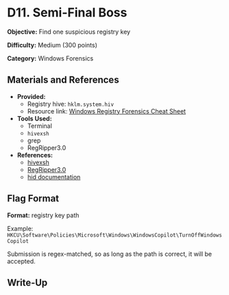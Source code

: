 # D11. Semi-Final Boss
**Objective:** Find one suspicious registry key

**Difficulty:** Medium (300 points)

**Category:** Windows Forensics

## Materials and References
- **Provided:**
    - Registry hive: `hklm.system.hiv`
    - Resource link: [Windows Registry Forensics Cheat Sheet](https://www.cybertriage.com/blog/windows-registry-forensics-cheat-sheet-2025/)
- **Tools Used:**
    - Terminal
    - `hivexsh`
    - grep
    - RegRipper3.0
- **References:**
    - [hivexsh](https://man.archlinux.org/man/hivexsh.1.en)
    - [RegRipper3.0](https://github.com/keydet89/RegRipper3.0)
    - [hid documentation](https://learn.microsoft.com/en-us/windows-hardware/drivers/ddi/_hid/)

## Flag Format
**Format:** registry key path

Example: `HKCU\Software\Policies\Microsoft\Windows\WindowsCopilot\TurnOffWindowsCopilot`

Submission is regex-matched, so as long as the path is correct, it will be accepted.

## Write-Up